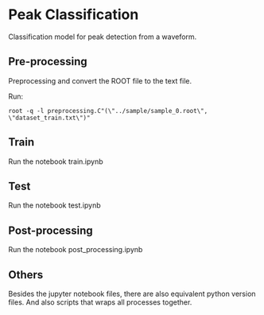 # Peak Classification

Classification model for peak detection from a waveform.

## Pre-processing
Preprocessing and convert the ROOT file to the text file.

Run:
```
root -q -l preprocessing.C"(\"../sample/sample_0.root\", \"dataset_train.txt\")"
```

## Train
Run the notebook train.ipynb

## Test
Run the notebook test.ipynb

## Post-processing
Run the notebook post_processing.ipynb

## Others
Besides the jupyter notebook files, there are also equivalent python version files. And also scripts that wraps all processes together.
